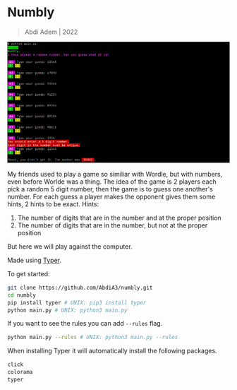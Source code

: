 # Numbly

> Abdi Adem | 2022

![Screenshot 1](./screenshots/screenshot_1.png)

My friends used to play a game so similiar with Wordle, but with numbers, even before Worlde was a thing.
The idea of the game is 2 players each pick a random 5 digit number, then the game is to guess one another's number.
For each guess a player makes the opponent gives them some hints, 2 hints to be exact.
Hints:
  
  1. The number of digits that are in the number and at the proper position
  2. The number of digits that are in the number, but not at the proper position

But here we will play against the computer.

Made using [Typer](https://typer.tiangolo.com/).

To get started:

```sh
git clone https://github.com/AbdiA3/numbly.git
cd numbly
pip install typer # UNIX: pip3 install typer 
python main.py # UNIX: python3 main.py
```

If you want to see the rules you can add `--rules` flag.
```sh
python main.py --rules # UNIX: python3 main.py --rules
```

When installing Typer it will automatically install the following packages.
```sh
click
colorama
typer
```